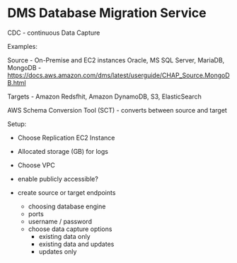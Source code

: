 # DMS Database Migration Service 

CDC - continuous Data Capture

Examples: 

Source - On-Premise and EC2 instances Oracle, MS SQL Server, MariaDB, MongoDB
    - https://docs.aws.amazon.com/dms/latest/userguide/CHAP_Source.MongoDB.html

Targets - Amazon Redsfhit, Amazon DynamoDB, S3, ElasticSearch

AWS Schema Conversion Tool (SCT) - converts between source and target

Setup:

- Choose Replication EC2 Instance

- Allocated storage (GB) for logs

- Choose VPC

- enable publicly accessible?

- create source or target endpoints
    - choosing database engine
    - ports
    - username / password
    - choose data capture options
        - existing data only
        - existing data and updates
        - updates only
